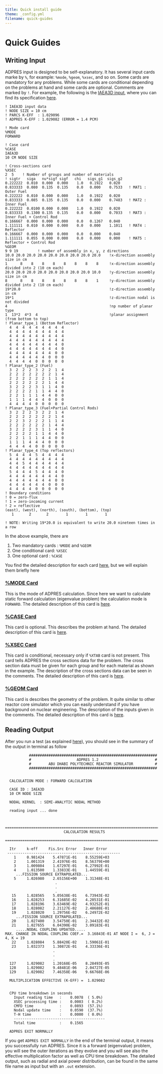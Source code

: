 ```yaml
---
title: Quick install guide
theme: _config.yml
filename: quick-guides
---
```


# Quick Guides
## Writing Input
ADPRES input is designed to be self-explanatory. It has several input cards marke by `%`, for example: `%mode`, `%geom`, `%xsec`, and so on. Some cards are mandatory for any problems. While some cards are conditional depending on the problems at hand and some cards are optional. Comments are marked by `!`. For example, the following is the [IAEA3D input](https://github.com/imronuke/ADPRES/blob/master/smpl/static/IAEA3Ds), where you can find its specification [here](https://engineering.purdue.edu/PARCS/Code/TestSuite/CalculationMode/StandAloneMode/Eigenvalue/IAEA3DPWR).

```
! IAEA3D input data
! NODE SIZE = 10 cm
! PARCS K-EFF  : 1.029096
! ADPRES K-EFF : 1.029082 (ERROR = 1.4 PCM)

! Mode card
%MODE
FORWARD

! Case card
%CASE
IAEA3D
10 CM NODE SIZE

! Cross-sections card
%XSEC
2  5    ! Number of groups and number of materials
! sigtr   siga   nu*sigf sigf   chi   sigs_g1  sigs_g2
0.222222  0.010  0.000  0.000    1.0   0.1922   0.020
0.833333  0.080  0.135  0.135    0.0   0.000    0.7533   ! MAT1 : Outer Fuel
0.222222  0.010  0.000  0.000    1.0   0.1922   0.020
0.833333  0.085  0.135  0.135    0.0   0.000    0.7483   ! MAT2 : Inner Fuel
0.222222  0.0100 0.000  0.000    1.0   0.1922   0.020
0.833333  0.1300 0.135  0.135    0.0   0.000    0.7033   ! MAT3 : Inner Fuel + Control Rod
0.166667  0.000  0.000  0.000    0.0   0.1267   0.040
1.111111  0.010  0.000  0.000    0.0   0.000    1.1011   ! MAT4 : Reflector
0.166667  0.000  0.000  0.000    0.0   0.000    0.040
1.111111  0.055  0.000  0.000    0.0   0.000    0.000    ! MAT5 : Reflector + Control Rod
%GEOM
9 9 19         ! number of assembly in x, y, z directions
10.0 20.0 20.0 20.0 20.0 20.0 20.0 20.0 20.0    !x-direction assembly size in cm
1      8    8    8    8    8    8    8    8     !x-direction assembly divided into 2 (10 cm each)
20.0 20.0 20.0 20.0 20.0 20.0 20.0 20.0 10.0    !y-direction assembly size in cm
8      8    8    8    8    8    8    8    1     !y-direction assembly divided into 2 (10 cm each)
19*20.0                                         !z-direction assembly  in cm
19*1                                            !z-direction nodal is not divided
4                                               !np number of planar type
1  13*2  4*3  4                                 !planar assignment (from bottom to top)
! Planar_type_1 (Bottom Reflector)
  4  4  4  4  4  4  4  4  4
  4  4  4  4  4  4  4  4  4
  4  4  4  4  4  4  4  4  4
  4  4  4  4  4  4  4  4  4
  4  4  4  4  4  4  4  4  0
  4  4  4  4  4  4  4  4  0
  4  4  4  4  4  4  4  0  0
  4  4  4  4  4  4  0  0  0
  4  4  4  4  0  0  0  0  0
! Planar_type_2 (Fuel)
  3  2  2  2  3  2  2  1  4
  2  2  2  2  2  2  2  1  4
  2  2  2  2  2  2  1  1  4
  2  2  2  2  2  2  1  4  4
  3  2  2  2  3  1  1  4  0
  2  2  2  2  1  1  4  4  0
  2  2  1  1  1  4  4  0  0
  1  1  1  4  4  4  0  0  0
  4  4  4  4  0  0  0  0  0
! Planar_type_3 (Fuel+Partial Control Rods)
  3  2  2  2  3  2  2  1  4
  2  2  2  2  2  2  2  1  4
  2  2  3  2  2  2  1  1  4
  2  2  2  2  2  2  1  4  4
  3  2  2  2  3  1  1  4  0
  2  2  2  2  1  1  4  4  0
  2  2  1  1  1  4  4  0  0
  1  1  1  4  4  4  0  0  0
  4  4  4  4  0  0  0  0  0
! Planar_type_4 (Top reflectors)
  5  4  4  4  5  4  4  4  4
  4  4  4  4  4  4  4  4  4
  4  4  5  4  4  4  4  4  4
  4  4  4  4  4  4  4  4  4
  5  4  4  4  5  4  4  4  0
  4  4  4  4  4  4  4  4  0
  4  4  4  4  4  4  4  0  0
  4  4  4  4  4  4  0  0  0
  4  4  4  4  0  0  0  0  0
! Boundary conditions
! 0 = zero-flux
! 1 = zero-incoming current
! 2 = reflective
(east), (west), (north), (south), (bottom), (top)
   1       2       2        1        1        1

! NOTE: Writing 19*20.0 is equivalent to write 20.0 nineteen times in a row
```

In the above example, there are
1. Two mandatory cards : `%MODE` and `%GEOM`
2. One conditional card: `%XSEC`
3. One optional card   : `%CASE`

You find the detailed description for each card [here](https://imronuke.github.io/ADPRES/card-desc), but we will explain them briefly here
### [%MODE Card](https://imronuke.github.io/ADPRES/mode)
This is the mode of ADPRES calculation. Since here we want to calculate static forward calculation (eigenvalue problem) the calculation mode is `FORWARD`. The detailed description of this card is [here](https://imronuke.github.io/ADPRES/mode).
### [%CASE Card](https://imronuke.github.io/ADPRES/case)
This card is optional. This describes the problem at hand. The detailed description of this card is [here](https://imronuke.github.io/ADPRES/case).
### [%XSEC Card](https://imronuke.github.io/ADPRES/xsec)
This card is conditional, necessary only if `%XTAB` card is not present. This card tells ADPRES the cross sections data for the problem. The cross section data must be given for each group and for each material as shown in the example. The description of the cross sections data can be seen in the comments. The detailed description of this card is [here](https://imronuke.github.io/ADPRES/xsec).
### [%GEOM Card](https://imronuke.github.io/ADPRES/geom)
This card is describes the geometry of the problem. It quite similar to other reactor core simulator which you can easily understand if you have background on nuclear engineering. The description of the inputs given in the comments. The detailed description of this card is [here](https://imronuke.github.io/ADPRES/geom).


## Reading Output

After you run a test (as explained [here]((https://imronuke.github.io/ADPRES/install))), you should see in the summary of the output in terminal as follow

```
           ###########################################################
           #                     ADPRES 1.2                          #
           #        ABU DHABI POLYTECHNIC REACTOR SIMULATOR          #
           ###########################################################


  CALCULATION MODE : FORWARD CALCULATION                                         

  CASE ID : IAEA3D                                                                                              
  10 CM NODE SIZE                                                                                     

  NODAL KERNEL  : SEMI-ANALYTIC NODAL METHOD

  reading input ... done


  ==============================================================================
                           CALCULATION RESULTS
  ==============================================================================

  Itr     k-eff     Fis.Src Error   Inner Error
 ----------------------------------------------------
    1     0.981424    5.47871E-01    8.55259E+03
    2     1.001319    2.41976E-01    8.56379E+00
    3     1.009804    1.67297E-01    6.27992E-01
    4     1.013500    1.33833E-01    1.44559E-01
     ...FISSION SOURCE EXTRAPOLATED...
    5     1.026980    2.65156E+00    1.31348E-01
                       .
                       .
                       .
   15     1.028565    5.05638E-01    6.73943E-02
   16     1.028253    6.31685E-02    4.20531E-01
   17     1.028196    3.63469E-02    4.93252E-01
   18     1.028082    2.21127E-02    2.48688E-01
   19     1.028020    1.29756E-02    6.24972E-02
     ...FISSION SOURCE EXTRAPOLATED...
   20     1.027400    3.54750E-01    2.34432E-02
   21     1.027655    6.04390E-02    3.09183E-01
     .....NODAL COUPLING UPDATED.....
MAX. CHANGE IN NODAL COUPLING COEF.=  3.16843E-01 AT NODE I =  6, J =  4, K = 19
   22     1.028084    5.88420E-02    1.59061E-01
   23     1.032373    1.30872E-01    4.33336E-01
                      .
                      .
                      .
  127     1.029082    1.20168E-05    8.28493E-05
  128     1.029082    9.48481E-06    2.04727E-05
  129     1.029082    7.46358E-06    9.66768E-06

  MULTIPLICATION EFFECTIVE (K-EFF) =  1.029082


  CPU time breakdown in seconds
    Input reading time   :    0.0078  ( 5.0%)
    XSEC processing time :    0.0003  ( 0.2%)
    CMFD time            :    0.0893  (57.1%)
    Nodal update time    :    0.0590  (37.7%)
    T-H time             :    0.0000  ( 0.0%)
    ------------------------------------------
    Total time           :    0.1565

  ADPRES EXIT NORMALLY
  ```

  If you get `ADPRES EXIT NORMALLY` in the end of the terminal output, it means you successfully run ADPRES. Since it is a forward (eigenvalue) problem, you will see the outer iterations as they evolve and you will see also the effective multiplication factor as well as CPU time breakdown. The detailed output, such as radial and axial power distribution, can be found in the same file name as input but with an `.out` extension.
